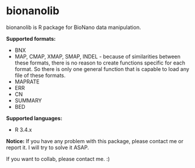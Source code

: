 # bionanolib
bionanolib is R package for BioNano data manipulation.

**Supported formats:**
* BNX
* MAP, CMAP, XMAP, SMAP, INDEL - because of similarities between these formats, there is no reason to create functions specific for each format. So there is only one general function that is capable to load any file of these formats.
* MAPRATE
* ERR
* CN
* SUMMARY
* BED


**Supported languages:**
* R 3.4.x

**Notice:** 
If you have any problem with this package, please contact me or report it. I will try to solve it ASAP.

If you want to collab, please contact me. :) 